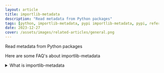 ```yaml
---
layout: article
title: importlib-metadata
description: "Read metadata from Python packages"
tags: [python, importlib-metadata, pypi importlib-metadata, pypi, references]
date: 2023-12-27
cover: /assets/images/related-articles/general.png
---
```


Read metadata from Python packages

Here are some FAQ's about importlib-metadata
<details>
<summary>What is importlib-metadata</summary>
Read metadata from Python packages
</details>

